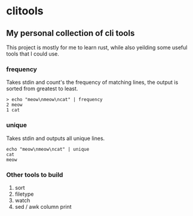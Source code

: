 # clitools

## My personal collection of cli tools

This project is mostly for me to learn rust, while also yeilding
some useful tools that I could use.

### frequency
Takes stdin and count's the frequency of matching lines, the output is sorted from
greatest to least.
```
> echo "meow\nmeow\ncat" | frequency
2 meow
1 cat
```

### unique
Takes stdin and outputs all unique lines.
```
echo "meow\nmeow\ncat" | unique
cat
meow
```

### Other tools to build
1. sort
1. filetype
1. watch
1. sed / awk column print
